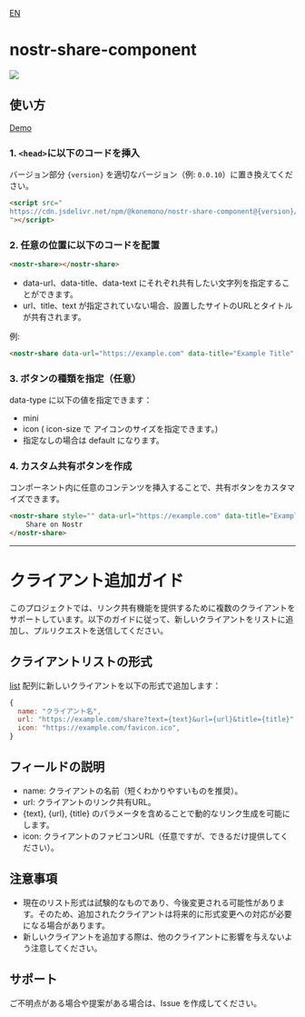 
[EN](./README-EN.md)
# nostr-share-component
[![](https://data.jsdelivr.com/v1/package/npm/@konemono/nostr-share-component/badge)](https://www.jsdelivr.com/package/npm/@konemono/nostr-share-component)
## 使い方
[Demo](https://tsukemonogit.github.io/nostr-share-component/)
### 1. `<head>`に以下のコードを挿入
   バージョン部分 `{version}` を適切なバージョン（例: `0.0.10`）に置き換えてください。

   ```html
   <script src="
   https://cdn.jsdelivr.net/npm/@konemono/nostr-share-component@{version}/dist/nostr-share-component.min.js
   "></script>
   ```

### 2. 任意の位置に以下のコードを配置

```html
<nostr-share></nostr-share>
```

- data-url、data-title、data-text にそれぞれ共有したい文字列を指定することができます。
- url、title、text が指定されていない場合、設置したサイトのURLとタイトルが共有されます。


例:
```html
<nostr-share data-url="https://example.com" data-title="Example Title" data-text="Example Text"></nostr-share>
```


### 3. ボタンの種類を指定（任意）
data-type に以下の値を指定できます：
- mini
- icon ( icon-size で アイコンのサイズを指定できます。)
- 指定なしの場合は default になります。


### 4. カスタム共有ボタンを作成 
コンポーネント内に任意のコンテンツを挿入することで、共有ボタンをカスタマイズできます。

```html
<nostr-share style="" data-url="https://example.com" data-title="Example Title" data-text="Example Text">
    Share on Nostr
</nostr-share>
```


-----


# クライアント追加ガイド

このプロジェクトでは、リンク共有機能を提供するために複数のクライアントをサポートしています。以下のガイドに従って、新しいクライアントをリストに追加し、プルリクエストを送信してください。

## クライアントリストの形式



[list](src/lib/list.ts) 配列に新しいクライアントを以下の形式で追加します：
```javascript
{
  name: "クライアント名",
  url: "https://example.com/share?text={text}&url={url}&title={title}",
  icon: "https://example.com/favicon.ico",
}
```
## フィールドの説明
- name: クライアントの名前（短くわかりやすいものを推奨）。
- url: クライアントのリンク共有URL。
- {text}, {url}, {title} のパラメータを含めることで動的なリンク生成を可能にします。
- icon: クライアントのファビコンURL（任意ですが、できるだけ提供してください）。


## 注意事項
- 現在のリスト形式は試験的なものであり、今後変更される可能性があります。そのため、追加されたクライアントは将来的に形式変更への対応が必要になる場合があります。
- 新しいクライアントを追加する際は、他のクライアントに影響を与えないよう注意してください。

## サポート
ご不明点がある場合や提案がある場合は、Issue を作成してください。

